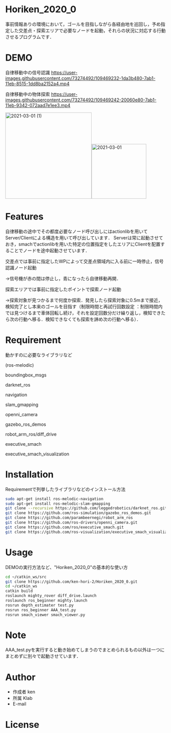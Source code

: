 




# Horiken_2020_0

事前情報ありの環境において，ゴールを目指しながら各経由地を巡回し，予め指定した交差点・探索エリアで必要なノードを起動，それらの状況に対応する行動させるプログラムです．


 
# DEMO
自律移動中の信号認識
https://user-images.githubusercontent.com/73274492/109469232-1da3b480-7ab1-11eb-8515-1dd8ba2152a4.mp4

自律移動中の物体探索
https://user-images.githubusercontent.com/73274492/109469242-20060e80-7ab1-11eb-9342-072aad7e1ee3.mp4

<img width="271" alt="2021-03-01 (1)" src="https://user-images.githubusercontent.com/73274492/109474570-00beaf80-7ab8-11eb-995d-d6e1e00171c0.png"><img width="172" alt="2021-03-01" src="https://user-images.githubusercontent.com/73274492/109474914-5b580b80-7ab8-11eb-856d-1d19a7ebc8bf.png">





# Features
自律移動の途中でその都度必要なノード呼び出しにはactionlibを用いてServer/Clientによる構造を用いて呼び出しています．
Serverは常に起動させておき，smachでactionlibを用いた特定の位置指定をしたエリアにClientを配置することでノードを途中起動させています．


交差点では事前に指定したWPによって交差点領域内に入る前に一時停止，信号認識ノード起動

 →信号機が赤の間は停止し，青になったら自律移動再開．

探索エリアでは事前に指定したポイントで探索ノード起動

 →探索対象が見つかるまで何度か探索．発見したら探索対象に0.5mまで接近，検知完了とし本来のゴールを目指す（制限時間と再試行回数設定 ：制限時間内では見つけるまで車体回転し続け，それを設定回数分だけ繰り返し，検知できたら次の行動へ移る．検知できなくても探索を諦め次の行動へ移る）．
# Requirement
 
動かすのに必要なライブラリなど
 
(ros-melodic)

boundingbox_msgs

darknet_ros

navigation

slam_gmapping

openni_camera

gazebo_ros_demos

robot_arm_ros/diff_drive

executive_smach

executive_smach_visualization


 
# Installation
 
Requirementで列挙したライブラリなどのインストール方法
 
```bash
sudo apt-get install ros-melodic-navigation
sudo apt-get install ros-melodic-slam-gmapping
git clone --recursive https://github.com/leggedrobotics/darknet_ros.git
git clone https://github.com/ros-simulation/gazebo_ros_demos.git
git clone https://github.com/parambeernegi/robot_arm_ros
git clone https://github.com/ros-drivers/openni_camera.git
git clone https://github.com/ros/executive_smach.git
git clone https://github.com/ros-visualization/executive_smach_visualization.git
```
 
# Usage
 
DEMOの実行方法など、"Horiken_2020_0"の基本的な使い方
 
```bash
cd ~/catkin_ws/src
git clone https://github.com/ken-hori-2/Horiken_2020_0.git
cd ~/catkin_ws
catkin build
roslaunch mighty_rover diff_drive.launch
roslaunch ros_beginner mighty.launch
rosrun depth_estimater test.py
rosrun ros_beginner AAA_test.py
rosrun smach_viewer smach_viewer.py
```
 
# Note
 AAA_test.pyを実行すると動き始めてしまうのでまとめられるもの以外は一つにまとめずに別々で起動させています．
# Author

* 作成者 ken
* 所属 Klab
* E-mail
 
# License
